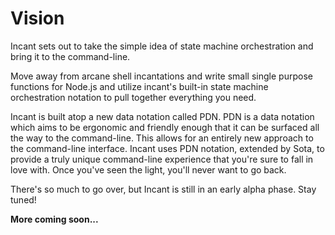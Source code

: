 # Vision

Incant sets out to take the simple idea of state machine orchestration and bring it to the command-line.

Move away from arcane shell incantations and write small single purpose functions for Node.js and utilize incant's built-in state machine orchestration notation to pull together everything you need.

Incant is built atop a new data notation called PDN. PDN is a data notation which aims to be ergonomic and friendly enough that it can be surfaced all the way to the command-line. This allows for an entirely new approach to the command-line interface. Incant uses PDN notation, extended by Sota, to provide a truly unique command-line experience that you're sure to fall in love with. Once you've seen the light, you'll never want to go back.

There's so much to go over, but Incant is still in an early alpha phase. Stay tuned!

__More coming soon...__
